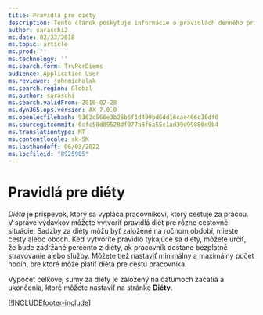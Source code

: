 ```yaml
---
title: Pravidlá pre diéty
description: Tento článok poskytuje informácie o pravidlách denného príjmu.
author: saraschi2
ms.date: 02/23/2018
ms.topic: article
ms.prod: ''
ms.technology: ''
ms.search.form: TrvPerDiems
audience: Application User
ms.reviewer: johnmichalak
ms.search.region: Global
ms.author: saraschi
ms.search.validFrom: 2016-02-28
ms.dyn365.ops.version: AX 7.0.0
ms.openlocfilehash: 9362c566e3b28b6f1d499bd6dd16cae466c30df0
ms.sourcegitcommit: 6cfc50d89528df977a8f6a55c1ad39d99800d9b4
ms.translationtype: MT
ms.contentlocale: sk-SK
ms.lasthandoff: 06/03/2022
ms.locfileid: "8925905"
---
```

# <a name="per-diem-rules"></a>Pravidlá pre diéty

*Diéta* je príspevok, ktorý sa vypláca pracovníkovi, ktorý cestuje za prácou. V správe výdavkov môžete vytvoriť pravidlá diét pre rôzne cestovné situácie. Sadzby za diéty môžu byť založené na ročnom období, mieste cesty alebo oboch. Keď vytvoríte pravidlo týkajúce sa diéty, môžete určiť, že bude zadržané percento z diéty, ak pracovník dostane bezplatné stravovanie alebo služby. Môžete tiež nastaviť minimálny a maximálny počet hodín, pre ktoré môže platiť diéta pre cestu pracovníka.

Výpočet celkovej sumy za diéty je založený na dátumoch začatia a ukončenia, ktoré môžete nastaviť na stránke **Diéty**.


[!INCLUDE[footer-include](../includes/footer-banner.md)]